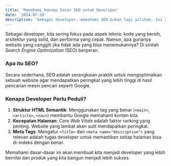 ```yaml
---
title: 'Memahami Konsep Dasar SEO untuk Developer'
date: '2024-07-10'
description: 'Sebagai developer, memahami SEO bukan lagi pilihan. Ini adalah bagian penting dari pekerjaan kita.'
---
```


Sebagai developer, kita sering fokus pada aspek teknis: kode yang bersih, arsitektur yang solid, dan performa yang cepat. Namun, apa gunanya website yang canggih jika tidak ada yang bisa menemukannya? Di sinilah _Search Engine Optimization_ (SEO) berperan.

### Apa itu SEO?

Secara sederhana, SEO adalah serangkaian praktik untuk mengoptimalkan sebuah website agar mendapatkan peringkat yang lebih tinggi di hasil pencarian mesin pencari seperti Google.

### Kenapa Developer Perlu Peduli?

1.  **Struktur HTML Semantik**: Menggunakan tag yang benar (`<main>`, `<article>`, `<nav>`) membantu Google memahami konten kita.
2.  **Kecepatan Halaman**: _Core Web Vitals_ adalah faktor ranking yang penting. Website yang lambat akan sulit mendapatkan peringkat.
3.  **Meta Tags**: Mengatur `<title>` dan `<meta name="description">` yang relevan adalah tugas developer untuk memastikan setiap halaman bisa di-indeks dengan benar.

Memahami dasar-dasar ini akan membuat kita menjadi developer yang lebih bernilai dan produk yang kita bangun menjadi lebih sukses.
